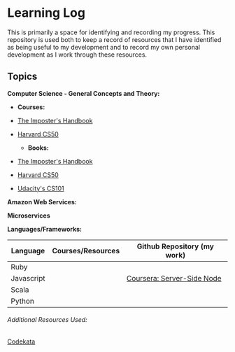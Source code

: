 # Learning Log

This is primarily a space for identifying and recording my progress. This repository is used both to keep a record of resources that I have identified as being useful to my development and to record my own personal development as I work through these resources.

## Topics

**Computer Science - General Concepts and Theory:**

  - **Courses:**
- [The Imposter's Handbook](https://bigmachine.io/products/the-imposters-handbook/)
- [Harvard CS50](https://github.com/AnnaHollandSmith/harvard_CS50)

  - **Books:**
- [The Imposter's Handbook](https://bigmachine.io/products/the-imposters-handbook/)
- [Harvard CS50](https://github.com/AnnaHollandSmith/harvard_CS50)
- [Udacity's CS101](https://www.udacity.com/course/intro-to-computer-science--cs101)

**Amazon Web Services:**

**Microservices**

**Languages/Frameworks:**

Language | Courses/Resources | Github Repository (my work)
--- | --- | ---
Ruby |  |  
Javascript | | [Coursera: Server-Side Node](https://github.com/AnnaHollandSmith/coursera_serverside_node)
Scala | |
Python | |



###### Additional Resources Used:

[Codekata](http://codekata.com/)
